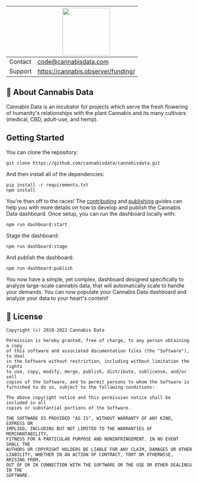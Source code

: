 |  | <img style="height:128px" alt="" src="https://firebasestorage.googleapis.com/v0/b/cannlytics-cannabis-data.appspot.com/o/public%2Fimages%2Flogos%2Fcannabis-data-logo-1024.png?alt=media&token=c92a5f8d-ab60-4c03-8cf7-795d6e73a451"> |
|--|---|
| Contact | <code@cannabisdata.com> |
| Support | <https://cannabis.observer/funding/> |

## 🌱 About Cannabis Data

Cannabis Data is an incubator for projects which serve the fresh flowering of humanity's relationships with the plant Cannabis and its many cultivars (medical, CBD, adult-use, and hemp).

## Getting Started

You can clone the repository:

```shell
git clone https://github.com/cannabisdata/cannabisdata.git
```

And then install all of the dependencies:

```shell
pip install -r requirements.txt
npm install
```

You're then off to the races! The [contributing](./docs/CONTRIBUTING.md) and [publishing](./docs/publishing.md) guides can help you with more details on how to develop and publish the Cannabis Data dashboard. Once setup, you can run the dashboard locally with:

```shell
npm run dashboard:start
```

Stage the dashboard:

```shell
npm run dashboard:stage
```

And publish the dashboard:

```shell
npm run dashboard:publish
```

You now have a simple, yet complex, dashboard designed specifically to analyze large-scale cannabis data, that will automatically scale to handle your demands. You can now populate your Cannabis Data dashboard and analyze your data to your heart's content!

## 📜 License

```
Copyright (c) 2018-2022 Cannabis Data

Permission is hereby granted, free of charge, to any person obtaining a copy
of this software and associated documentation files (the "Software"), to deal
in the Software without restriction, including without limitation the rights
to use, copy, modify, merge, publish, distribute, sublicense, and/or sell
copies of the Software, and to permit persons to whom the Software is
furnished to do so, subject to the following conditions:

The above copyright notice and this permission notice shall be included in all
copies or substantial portions of the Software.

THE SOFTWARE IS PROVIDED "AS IS", WITHOUT WARRANTY OF ANY KIND, EXPRESS OR
IMPLIED, INCLUDING BUT NOT LIMITED TO THE WARRANTIES OF MERCHANTABILITY,
FITNESS FOR A PARTICULAR PURPOSE AND NONINFRINGEMENT. IN NO EVENT SHALL THE
AUTHORS OR COPYRIGHT HOLDERS BE LIABLE FOR ANY CLAIM, DAMAGES OR OTHER
LIABILITY, WHETHER IN AN ACTION OF CONTRACT, TORT OR OTHERWISE, ARISING FROM,
OUT OF OR IN CONNECTION WITH THE SOFTWARE OR THE USE OR OTHER DEALINGS IN THE
SOFTWARE.
```
